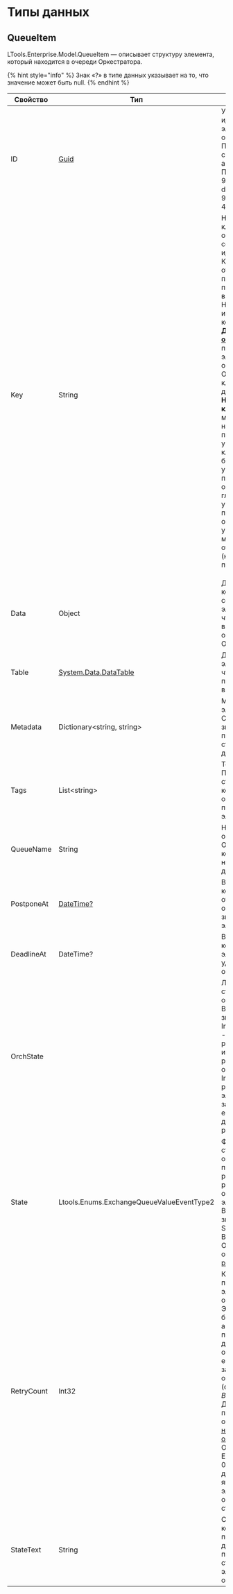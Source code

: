 # Типы данных

## QueueItem

LTools.Enterprise.Model.QueueItem — описывает структуру элемента, который находится в очереди Оркестратора.

{% hint style="info" %}
Знак «?» в типе данных указывает на то, что значение может быть null.
{% endhint %}


| Свойство    | Тип                                                             | Описание             | 
| ----------- | --------------------------------------------------------------- | -------------------- |
| ID          | [Guid](https://docs.microsoft.com/ru-ru/dotnet/api/system.guid?view=net-5.0) | Уникальный идентификатор элемента очереди. Присваивается системой автоматически. Пример: 9127dde8-dcb3-4406-931b-4066d09f1b04
| Key         | String                                                          | Натуральный ключ элемента очереди - его содержательный идентификатор. Ключ, в отличие от ID, присваивается пользователем вручную. Например, при использовании компонента [**Добавить в очередь**](https://docs.primo-rpa.ru/primo-rpa/g_elements/osnovnye-elementy/orkestrator/els_queues/addtoqueue). При просмотре элементов очереди в Оркестраторе ключ будет доступен в поле **Натуральный ключ**. По ключу можно настраивать проверку уникальности: ключ может быть уникальным в пределах одной очереди, глобально-уникальным (в пределах всех очередей), или уникальность может отсутствовать (ключ может повторяться)</p>
| Data        | Object                                                          | Данные, которые содержит элемент - то же, что и **Значение** в интерфейсе очередей Оркестратора
| Table       | [System.Data.DataTable](https://docs.microsoft.com/ru-ru/dotnet/api/system.data.datatable?view=net-5.0) | Данные элемента (то же, что и Data), но представленные в виде таблицы 
| Metadata    | Dictionary\<string, string>                                     | Метаданные элемента. Словарь «Ключ-значение» с произвольными строковыми данными | 
| Tags        | List\<string>                                                   | Теги элемента. Произвольные строки, по которым может осуществляться поиск элементов |
| QueueName   | String                                                          | Название очереди в Оркестраторе, в которой находится данный элемент |
| PostponeAt  | [DateTime?](https://learn.microsoft.com/ru-ru/dotnet/api/system.datetime?view=net-5.0) | Время, до которого откладывается обработка значения элемента |
| DeadlineAt  | DateTime?                                                       | Время, после которого элемент будет удален из очереди |
| OrchState   |                                                           | Логический статус элемента очереди. Возможные значения: New и In Progress. New - элемент ни разу не извлекался роботом из очереди. Статус In Progress - робот извлек элемент и заблокировал его для дальнейшей работы |
| State       | Ltools.Enums.ExchangeQueueValueEventType2                       | Финальный статус элемента очереди, присвоенный роботом в результате обработки элемента. Возможные значения: Success, Error, Business Error. Они подробнее описаны в [этом разделе](https://docs.primo-rpa.ru/primo-rpa/g_elements/osnovnye-elementy/orkestrator/els_queues/changestatequeue) |
| RetryCount  | Int32                                                           | Количество повторений элемента в очереди. Элемент может быть автоматически повторно добавлен в очередь, если его обработка завершилась ошибкой (статусы *Error, Business Error*). Допустимость повторов определяется [настройкой очереди](https://docs.primo-rpa.ru/primo-rpa/orchestrator/orchestrator-user/robots/data-queues) в Оркестраторе. Если значение > 0, значит данный элемент является копией элемента с ошибочным статусом |
| StateText   | String                                                          | Содержит комментарий пользователя, добавленный при изменении статуса элемента очереди |
